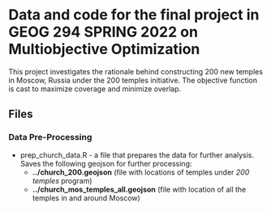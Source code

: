 # Data and code for the final project in GEOG 294 SPRING 2022 on Multiobjective Optimization 

This project investigates the rationale behind constructing 200 new temples in Moscow, Russia under the 200 temples initiative. The objective function is cast to maximize coverage and minimize overlap. 

## Files 

### Data Pre-Processing 

* prep_church_data.R - a file that prepares the data for further analysis. Saves the following geojson for further processing: 
    * **../church_200.geojson** (file with locations of temples under *200 temples* program)
    * **../church_mos_temples_all.geojson** (file with location of all the temples in and around Moscow)

